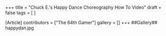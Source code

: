 +++
title = "Chuck E.'s Happy Dance Choreography How To Video"
draft = false
tags = [ ]

[Article]
contributors = ["The 64th Gamer"]
gallery = []
+++
##Gallery##
<gallery>
happydan.jpg
</gallery>